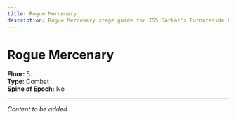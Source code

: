```yaml
---
title: Rogue Mercenary
description: Rogue Mercenary stage guide for IS5 Sarkaz's Furnaceside Fables
---
```


# Rogue Mercenary

**Floor:** 5  
**Type:** Combat  
**Spine of Epoch:** No  

---

*Content to be added.*

